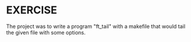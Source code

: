 # EXERCISE

The project was to write a program "ft_tail" with a makefile that would tail the given file with some options.